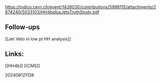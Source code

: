 
https://indico.cern.ch/event/1426030/contributions/5998115/attachments/2874240/5033103/HH4bplusJetsTruthStudy.pdf

## Follow-ups
[[Jet Veto in low pt HH analysis]]

## Links: 
[[HH4b]]
[[CMS]]


202408121138
